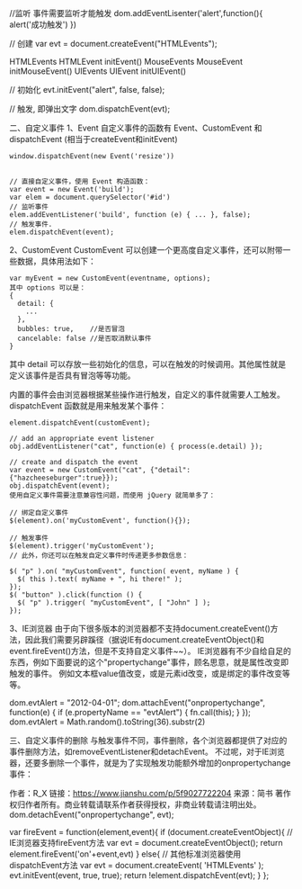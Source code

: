 //监听
事件需要监听才能触发
dom.addEventLisenter('alert',function(){
    alert('成功触发')
})

// 创建
var evt = document.createEvent("HTMLEvents");

HTMLEvents	HTMLEvent	initEvent()
MouseEvents	MouseEvent	initMouseEvent()
UIEvents	UIEvent	initUIEvent()


// 初始化
evt.initEvent("alert", false, false);
 
// 触发, 即弹出文字
dom.dispatchEvent(evt);





二、自定义事件
1、Event
自定义事件的函数有 Event、CustomEvent 和 dispatchEvent  (相当于createEvent和initEvent)
```
window.dispatchEvent(new Event('resize'))
 

// 直接自定义事件，使用 Event 构造函数：
var event = new Event('build');
var elem = document.querySelector('#id')
// 监听事件
elem.addEventListener('build', function (e) { ... }, false);
// 触发事件.
elem.dispatchEvent(event);
```

2、CustomEvent
CustomEvent 可以创建一个更高度自定义事件，还可以附带一些数据，具体用法如下：
```
var myEvent = new CustomEvent(eventname, options);
其中 options 可以是：
{
  detail: {
    ...
  },
  bubbles: true,    //是否冒泡
  cancelable: false //是否取消默认事件
}
```

其中 detail 可以存放一些初始化的信息，可以在触发的时候调用。其他属性就是定义该事件是否具有冒泡等等功能。

内置的事件会由浏览器根据某些操作进行触发，自定义的事件就需要人工触发。
dispatchEvent 函数就是用来触发某个事件：
```
element.dispatchEvent(customEvent);
```
```
// add an appropriate event listener
obj.addEventListener("cat", function(e) { process(e.detail) });
 
// create and dispatch the event
var event = new CustomEvent("cat", {"detail":{"hazcheeseburger":true}});
obj.dispatchEvent(event);
使用自定义事件需要注意兼容性问题，而使用 jQuery 就简单多了：

// 绑定自定义事件
$(element).on('myCustomEvent', function(){});
 
// 触发事件
$(element).trigger('myCustomEvent');
// 此外，你还可以在触发自定义事件时传递更多参数信息：
 
$( "p" ).on( "myCustomEvent", function( event, myName ) {
  $( this ).text( myName + ", hi there!" );
});
$( "button" ).click(function () {
  $( "p" ).trigger( "myCustomEvent", [ "John" ] );
});
```

3、IE浏览器
由于向下很多版本的浏览器都不支持document.createEvent()方法，因此我们需要另辟蹊径（据说IE有document.createEventObject()和event.fireEvent()方法，但是不支持自定义事件~~）。
IE浏览器有不少自给自足的东西，例如下面要说的这个"propertychange"事件，顾名思意，就是属性改变即触发的事件。
例如文本框value值改变，或是元素id改变，或是绑定的事件改变等等。

dom.evtAlert = "2012-04-01";
dom.attachEvent("onpropertychange", function(e) {
    if (e.propertyName == "evtAlert") {
        fn.call(this);
    }
});
dom.evtAlert = Math.random().toString(36).substr(2)

三、自定义事件的删除
与触发事件不同，事件删除，各个浏览器都提供了对应的事件删除方法，如removeEventListener和detachEvent。
不过呢，对于IE浏览器，还要多删除一个事件，就是为了实现触发功能额外增加的onpropertychange事件：

作者：R_X
链接：https://www.jianshu.com/p/5f9027722204
来源：简书
著作权归作者所有。商业转载请联系作者获得授权，非商业转载请注明出处。
dom.detachEvent("onpropertychange", evt);

var fireEvent = function(element,event){ 
   if (document.createEventObject){ 
       // IE浏览器支持fireEvent方法 
       var evt = document.createEventObject(); 
       return element.fireEvent('on'+event,evt) 
   } 
   else{ 
       // 其他标准浏览器使用dispatchEvent方法 
       var evt = document.createEvent( 'HTMLEvents' ); 
       evt.initEvent(event, true, true); 
       return !element.dispatchEvent(evt); 
   } 
}; 
